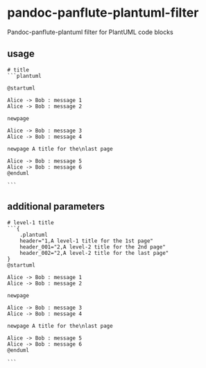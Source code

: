 # pandoc-panflute-plantuml-filter

Pandoc-panflute-plantuml filter for PlantUML code blocks

## usage 
~~~
# title
```plantuml

@startuml

Alice -> Bob : message 1
Alice -> Bob : message 2

newpage

Alice -> Bob : message 3
Alice -> Bob : message 4

newpage A title for the\nlast page

Alice -> Bob : message 5
Alice -> Bob : message 6
@enduml

```
~~~


## additional parameters
~~~
# level-1 title
```{
    .plantuml
    header="1,A level-1 title for the 1st page"
    header_001="2,A level-2 title for the 2nd page"
    header_002="2,A level-2 title for the last page"
}
@startuml

Alice -> Bob : message 1
Alice -> Bob : message 2

newpage

Alice -> Bob : message 3
Alice -> Bob : message 4

newpage A title for the\nlast page

Alice -> Bob : message 5
Alice -> Bob : message 6
@enduml

```
~~~
